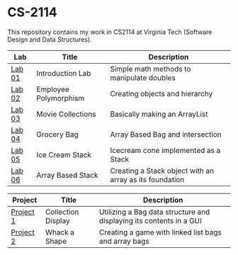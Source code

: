 # CS-2114
This repository contains my work in CS2114 at Virginia Tech (Software Design and Data Structures).

| Lab        | Title | Description |
| ------------- | ------------- | --------------------------------|
| [Lab 01](https://github.com/crickon/CS-2114/tree/master/Lab%2001%20Introduction/src/Introduction)     | Introduction Lab | Simple math methods to manipulate doubles |
| [Lab 02](https://github.com/crickon/CS-2114/tree/master/Lab%2002%20Employee%20Polymorphism%20Skeleton/src/employees)     | Employee Polymorphism | Creating objects and hierarchy |
| [Lab 03](https://github.com/crickon/CS-2114/tree/master/Lab%2003%20Movie%20Collections/src/collections)     | Movie Collections | Basically making an ArrayList |
| [Lab 04](https://github.com/crickon/CS-2114/tree/master/Lab04GroceryBag/src/groceries)     | Grocery Bag | Array Based Bag and intersection |
| [Lab 05](https://github.com/crickon/CS-2114/tree/master/Lab%2005%20Ice%20Cream%20Stack/src/icecream)     | Ice Cream Stack | Icecream cone implemented as a Stack |
| [Lab 06](https://github.com/crickon/CS-2114/tree/master/Lab%2006%20ArrayBasedStack/src/arraystack)     | Array Based Stack | Creating a Stack object with an array as its foundation |


| Project    | Title | Description |
| ------------- | ------------- | --------------------------------|
| [Project 1](https://github.com/crickon/CS-2114/tree/master/CollectionDisplay/src/project1)     | Collection Display | Utilizing a Bag data structure and displaying its contents in a GUI |
| [Project 2](https://github.com/crickon/CS-2114/tree/master/WhackAShape/src/game)     | Whack a Shape | Creating a game with linked list bags and array bags |